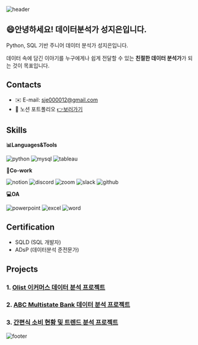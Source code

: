 ![header](https://capsule-render.vercel.app/api?type=waving&color=auto&height=200&section=header&text=Jieun's%20Portfolio&fontSize=60)

## 😄안녕하세요! 데이터분석가 성지은입니다.
Python, SQL 기반 주니어 데이터 분석가 성지은입니다.

데이터 속에 담긴 이야기를 누구에게나 쉽게 전달할 수 있는 **친절한 데이터 분석가**가 되는 것이 목표입니다. 

## Contacts
- ✉️ E-mail: sje000012@gmail.com
- 💁 노션 포트폴리오 [👉보러가기](https://t.ly/690An "누르면 노션 포트폴리오로 이동합니다")


## Skills
**📊Languages&Tools**

![python](https://img.shields.io/badge/Python-3776AB?style=for-the-badge&logo=python&logoColor=white)
![mysql](https://img.shields.io/badge/MySQL-005C84?style=for-the-badge&logo=mysql&logoColor=white)
![tableau](https://img.shields.io/badge/Tableau-E97627?style=for-the-badge&logo=Tableau&logoColor=white)

**🤲Co-work**

![notion](https://img.shields.io/badge/Notion-000000?style=for-the-badge&logo=notion&logoColor=white)
![discord](https://img.shields.io/badge/Discord-7289DA?style=for-the-badge&logo=discord&logoColor=white)
![zoom](https://img.shields.io/badge/Zoom-2D8CFF?style=for-the-badge&logo=zoom&logoColor=white)
![slack](https://img.shields.io/badge/Slack-4A154B?style=for-the-badge&logo=slack&logoColor=white")
![github](https://img.shields.io/badge/GitHub-100000?style=for-the-badge&logo=github&logoColor=white)

**💻OA**

![powerpoint](https://img.shields.io/badge/Microsoft_PowerPoint-B7472A?style=for-the-badge&logo=microsoft-powerpoint&logoColor=white)
![excel](https://img.shields.io/badge/Microsoft_Excel-217346?style=for-the-badge&logo=microsoft-excel&logoColor=white)
![word](https://img.shields.io/badge/Microsoft_Word-2B579A?style=for-the-badge&logo=microsoft-word&logoColor=white)

## Certification
- SQLD (SQL 개발자)
- ADsP (데이터분석 준전문가)


## Projects
### 1. [Olist 이커머스 데이터 분석 프로젝트](https://github.com/Seong-jieun/OlaDadus)

### 2. [ABC Multistate Bank 데이터 분석 프로젝트](https://github.com/Seong-jieun/bankchurn)

### 3. [간편식 소비 현황 및 트렌드 분석 프로젝트](https://github.com/Seong-jieun/hmrtrend)


![footer](https://capsule-render.vercel.app/api?type=waving&color=auto&height=100&section=footer)
